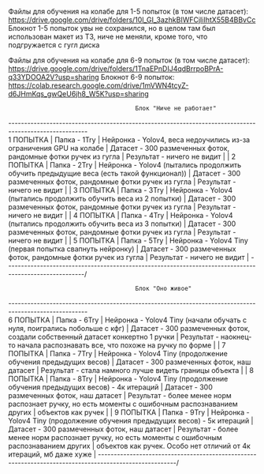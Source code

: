 Файлы для обучения на колабе для 1-5 попыток (в том числе датасет): https://drive.google.com/drive/folders/10l_GI_3azhkBIWFCjIiIhtX55B4BBvCc
Блокнот 1-5 попыток увы не сохранился, но в целом там был использован макет из ТЗ, ниче не меняли, кроме того, что подгружается с гугл диска


Файлы для обучения на колабе для 6-9 попыток (в том числе датасет): https://drive.google.com/drive/folders/1TnaEPnDIJ4qdBrrpoBPrA-q33YDOOA2V?usp=sharing
Блокнот 6-9 попыток: https://colab.research.google.com/drive/1mVWN4tcyZ-d6JHmKqs_gwQeU6jh8_W5K?usp=sharing

                                        Блок "Ниче не работает"
-------------------------------------------------------------------------------------------------------\
            1 ПОПЫТКА                                                                                   |
Папка - 1Try                                                                                            |
Нейронка - Yolov4, веса недоучились из-за ограничения GPU на колабе                                     |
Датасет - 300 размеченных фоток, рандомные фотки ручек из гугла                                         |
Результат - ничего не видит                                                                             |
                                                                                                        |
            2 ПОПЫТКА                                                                                   |
Папка - 2Try                                                                                            |
Нейронка - Yolov4 (пытались продолжить обучить предыдущие веса (есть такой функционал))                 |
Датасет - 300 размеченных фоток, рандомные фотки ручек из гугла                                         |
Результат - ничего не видит                                                                             |
                                                                                                        |
            3 ПОПЫТКА                                                                                   |
Папка - 3Try                                                                                            |
Нейронка - Yolov4 (пытались продолжить обучить веса из 2 попытки)                                       |
Датасет - 300 размеченных фоток, рандомные фотки ручек из гугла                                         |
Результат - ничего не видит                                                                             |
                                                                                                        |
            4 ПОПЫТКА                                                                                   |
Папка - 4Try                                                                                            |
Нейронка - Yolov4 (пытались продолжить обучить веса из 3 попытки)                                       |
Датасет - 300 размеченных фоток, рандомные фотки ручек из гугла                                         |
Результат - ничего не видит                                                                             |
                                                                                                        |
            5 ПОПЫТКА                                                                                   |
Папка - 5Try                                                                                            |
Нейронка - Yolov4 Tiny (первая попытка свапнуть нейронку)                                               |
Датасет - 300 размеченных фоток, рандомные фотки ручек из гугла                                         |
Результат - ничего не видит                                                                             |
-------------------------------------------------------------------------------------------------------/

                                        Блок "Оно живое"
-------------------------------------------------------------------------------------------------------\
            6 ПОПЫТКА                                                                                   |
Папка - 6Try                                                                                            |
Нейронка - Yolov4 Tiny (начали обучать с нуля, поигрались побольше с кфг)                               |
Датасет - 300 размеченных фоток, создали собственный датасет конкертно 1 ручки                          |
Результат - наокнец-то начала распознавать все, что похоже на ручку по форме                            |
                                                                                                        |
            7 ПОПЫТКА                                                                                   |
Папка - 7Try                                                                                            |
Нейронка - Yolov4 Tiny (продолжение обучения предыдущих весов)                                          |
Датасет - 300 размеченных фоток, наш датасет                                                            |
Результат - стала намного лучше видеть границы объекта                                                  |
                                                                                                        |
            8 ПОПЫТКА                                                                                   |
Папка - 8Try                                                                                            |
Нейронка - Yolov4 Tiny (продолжение обучения предыдущих весов) - 4к итераций                            |
Датасет - 300 размеченных фоток, наш датасет                                                            |
Результат - более менее норм распознает ручку, но есть моменты с ошибочным распознаванием других        |
            объектов как ручек                                                                          |
                                                                                                        |
            9 ПОПЫТКА                                                                                   |
Папка - 9Try                                                                                            |
Нейронка - Yolov4 Tiny (продолжение обучения предыдущих весов) - 5к итераций                            |
Датасет - 300 размеченных фоток, наш датасет                                                            |
Результат - более менее норм распознает ручку, но есть моменты с ошибочным распознаванием других        |
            объектов как ручек. Особо нет отличий от 4к итераций, мб даже хуже                          |
-------------------------------------------------------------------------------------------------------/
